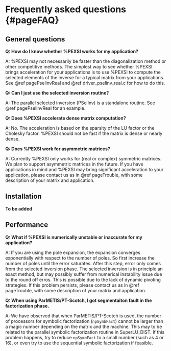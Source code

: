 Frequently asked questions {#pageFAQ}
==========================

General questions
-----------------

**Q: How do I know whether %PEXSI works for my application?**

A: %PEXSI may not necessarily be faster than the diagonalization method or
other competitive methods.  The simplest way to see whether %PEXSI
brings acceleration for your applications is to use %PEXSI to compute
the selected elements of the inverse for a typical matrix from your
applications.  See @ref pagePselinvReal and @ref
driver_pselinv_real.c for
how to do this.

**Q: Can I just use the selected inversion routine?**

A: The parallel selected inversion (PSelInv) is a standalone routine.
See @ref pagePselinvReal for an example.


**Q: Does %PEXSI accelerate dense matrix computation?**

A: No.  The acceleration is based on the sparsity of the LU factor or
the Cholesky factor.  %PEXSI should not be fast if the matrix is dense
or nearly dense.

**Q: Does %PEXSI work for asymmetric matrices?**

A: Currently %PEXSI only works for (real or complex) symmetric matrices.
We plan to support asymmetric matrices in the future.  If you have
applications in mind and %PEXSI may bring significant acceleration to
your application, please contact us as in @ref pageTrouble, with some
description of your matrix and application.


Installation
------------

**To be added**


Performance
-----------

**Q: What if %PEXSI is numerically unstable or inaccurate for my
application?**

A: If you are using the pole expansion, the expansion converges
exponentially with respect to the number of poles.  So first increase
the number of poles until the error saturates.  After this step, error
only comes from the selected inversion phase. The selected inversion is
in principle an exact method, but may possibly suffer from numerical
instability issue due to the round off erros.  This is possible due to
the lack of dynamic pivoting strategies.  If this problem persists,
please contact us as in @ref pageTrouble, with some description of your
matrix and application.

**Q: When using ParMETIS/PT-Scotch, I got segmentaiton fault in the
factorization phase.**

A: We have observed that when ParMETIS/PT-Scotch is used, the number of
processors for symbolic factorization (`npSymbFact`) cannot be larger
than a magic number depending on the matrix and the machine.  This may
to be related to the parallel symbolic factorization routine in
SuperLU\_DIST.  If this problem happens, try to reduce `npSymbFact` to
a small number (such as 4 or 16), or even try to use the sequential
symbolic factorization if feasible.
